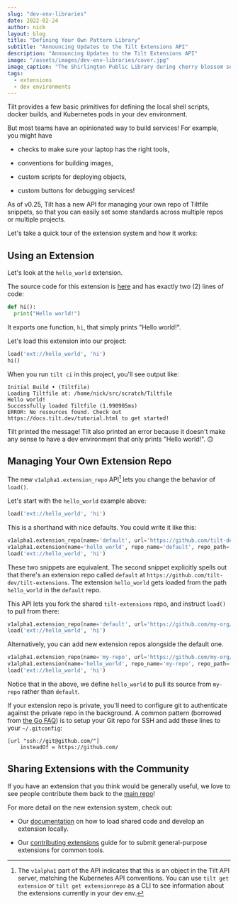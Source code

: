 ```yaml
---
slug: "dev-env-libraries"
date: 2022-02-24
author: nick
layout: blog
title: "Defining Your Own Pattern Library"
subtitle: "Announcing Updates to the Tilt Extensions API"
description: "Announcing Updates to the Tilt Extensions API"
image: "/assets/images/dev-env-libraries/cover.jpg"
image_caption: "The Shirlington Public Library during cherry blossom season."
tags:
  - extensions
  - dev environments
---
```


Tilt provides a few basic primitives for defining the local shell scripts, docker
builds, and Kubernetes pods in your dev environment.

But most teams have an opinionated way to build services! For example, you might have

- checks to make sure your laptop has the right tools,

- conventions for building images, 

- custom scripts for deploying objects, 

- custom buttons for debugging services!

As of v0.25, Tilt has a new API for managing your own repo of Tiltfile snippets,
so that you can easily set some standards across multiple repos or multiple
projects.

Let's take a quick tour of the extension system and how it works:

## Using an Extension

Let's look at the `hello_world` extension.

The source code for this extension is
[here](https://github.com/tilt-dev/tilt-extensions/blob/master/hello_world/Tiltfile)
and has exactly two (2) lines of code:

```python
def hi():
  print("Hello world!")
```

It exports one function, `hi`, that simply prints "Hello world!".

Let's load this extension into our project:

```python
load('ext://hello_world', 'hi')
hi()
```

When you run `tilt ci` in this project, you'll see output like:

```shell
Initial Build • (Tiltfile)
Loading Tiltfile at: /home/nick/src/scratch/Tiltfile
Hello world!
Successfully loaded Tiltfile (1.990905ms)
ERROR: No resources found. Check out https://docs.tilt.dev/tutorial.html to get started!
```

Tilt printed the message! Tilt also printed an error because it doesn't make any sense
to have a dev environment that only prints "Hello world!". 🙃

## Managing Your Own Extension Repo

The new `v1alpha1.extension_repo` API[^1] lets you change the behavior of `load()`.


Let's start with the `hello_world` example above:

```python
load('ext://hello_world', 'hi')
```

This is a shorthand with nice defaults. You could write it like this:

```python
v1alpha1.extension_repo(name='default', url='https://github.com/tilt-dev/tilt-extensions')
v1alpha1.extension(name='hello_world', repo_name='default', repo_path='hello_world')
load('ext://hello_world', 'hi')
```

These two snippets are equivalent. The second snippet explicitly spells out that
there's an extension repo called `default` at
`https://github.com/tilt-dev/tilt-extensions`.  The extension `hello_world`
gets loaded from the path `hello_world` in the `default` repo.


This API lets you fork the shared `tilt-extensions` repo, and instruct `load()`
to pull from there:

```python
v1alpha1.extension_repo(name='default', url='https://github.com/my-org/tilt-extensions')
load('ext://hello_world', 'hi')
```

Alternatively, you can add new extension repos alongside the default one.

```python
v1alpha1.extension_repo(name='my-repo', url='https://github.com/my-org/tilt-extensions')
v1alpha1.extension(name='hello_world', repo_name='my-repo', repo_path='hello_world')
load('ext://hello_world', 'hi')
```

Notice that in the above, we define `hello_world` to pull its source from
`my-repo` rather than `default`.

If your extension repo is private, you'll need to configure git to authenticate
against the private repo in the background. A common pattern (borrowed from [the
Go FAQ](https://go.dev/doc/faq#git_https)) is to setup your Git repo for SSH and
add these lines to your `~/.gitconfig`:

```
[url "ssh://git@github.com/"]
	insteadOf = https://github.com/
```

## Sharing Extensions with the Community

If you have an extension that you think would be generally useful, we love to
see people contribute them back to the [main repo](https://github.com/tilt-dev/tilt-extensions)!

For more detail on the new extension system, check out:

- Our [documentation](https://docs.tilt.dev/extensions.html) on how to load
  shared code and develop an extension locally.

- Our [contributing extensions](contribute_extension.html) guide
  for to submit general-purpose extensions for common tools.

[^1]: The `v1alpha1` part of the API indicates that this is an object in the
      Tilt API server, matching the Kubernetes API conventions. You can use
      `tilt get extension` or `tilt get extensionrepo` as a CLI to see
      information about the extensions currently in your dev env.
